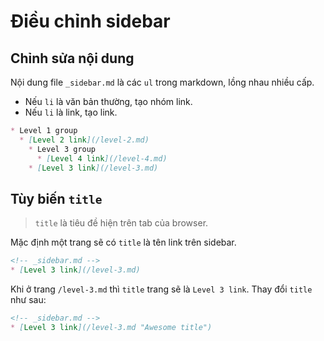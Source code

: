 # Điều chỉnh sidebar

## Chỉnh sửa nội dung

Nội dung file `_sidebar.md` là các `ul` trong markdown, lồng nhau nhiều cấp.

- Nếu `li` là văn bản thường, tạo nhóm link.
- Nếu `li` là link, tạo link.

```md
* Level 1 group
  * [Level 2 link](/level-2.md)
    * Level 3 group
      * [Level 4 link](/level-4.md)
    * [Level 3 link](/level-3.md)
```

## Tùy biến `title`

> `title` là tiêu đề hiện trên tab của browser.

Mặc định một trang sẽ có `title` là tên link trên sidebar.

```md
<!-- _sidebar.md -->
* [Level 3 link](/level-3.md)
```

Khi ở trang `/level-3.md` thì `title` trang sẽ là `Level 3 link`. Thay đổi `title` như sau:

```md
<!-- _sidebar.md -->
* [Level 3 link](/level-3.md "Awesome title")
```
